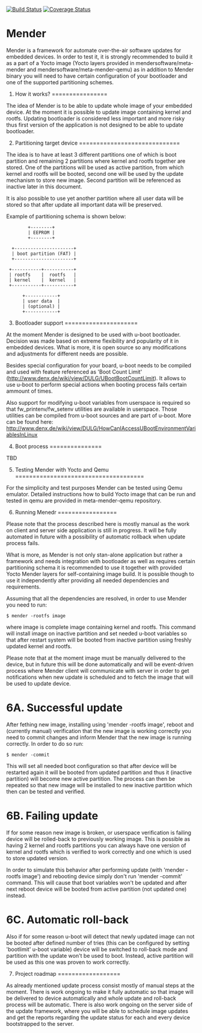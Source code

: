 [![Build Status](https://travis-ci.org/mendersoftware/mender.svg?branch=master)](https://travis-ci.org/mendersoftware/mender)
[![Coverage Status](https://coveralls.io/repos/github/mendersoftware/mender/badge.svg?branch=master)](https://coveralls.io/github/mendersoftware/mender?branch=master)

# Mender 

Mender is a framework for automate over-the-air software updates for embedded devices.
In order to test it, it is strongly recommended to build it as a part of a Yocto image
(Yocto layers provided in mendersoftware/meta-mender and mendersoftware/meta-mender-qemu)
as in addition to Mender binary you will need to have certain configuration of your bootloader and
one of the supported partitioning schemes.


1. How it works?
================

The idea of Mender is to be able to update whole image of your embedded device. At the moment it is possible
to update image containing kernel and rootfs. Updating bootloader is considered less important and more
risky thus first version of the application is not designed to be able to update bootloader.


2. Partitioning target device
=============================

The idea is to have at least 3 different partitions one of which is boot partition and remaining 2 partitions
where kernel and rootfs together are stored. One of the partitions will be used
as active partition, from which kernel and rootfs will be booted, second one will be used by the update mechanism to store new image. Second partition will be referenced as
inactive later in this document.

It is also possible to use yet another partition where all user data will be stored
so that after update all important data will be preserved.

Example of partitioning schema is shown below:

```
        +--------+
        | EEPROM |
        +--------+

  +----------------------+
  | boot partition (FAT) |
  +----------------------+

 +-----------+-----------+
 | rootfs    |  rootfs   |
 | kernel    |  kernel   |
 +-----------+-----------+
 
      +------------+
      | user data  |
      | (optional) |
      +------------+
```


3. Bootloader support
=====================

At the moment Mender is designed to be used with u-boot bootloader. Decision was made based on extreme flexibility and
popularity of it in embedded devices. What is more, it is open source so any modifications and adjustments
for different needs are possible.

Besides special configuration for your board, u-boot needs to be compiled and used with feature referenced
as 'Boot Count Limit' (http://www.denx.de/wiki/view/DULG/UBootBootCountLimit). It allows to use u-boot to perform
special actions when booting process fails certain ammount of times.

Also support for modifying u-boot variables from userspace is required so that fw_printenv/fw_setenv utilities
are available in userspace. Those utilities can be compiled from u-boot sources and are part of u-boot. More can be found here:
http://www.denx.de/wiki/view/DULG/HowCanIAccessUBootEnvironmentVariablesInLinux


4. Boot process
===============

TBD



5. Testing Mender with Yocto and Qemu
=====================================

For the simplicity and test purposes Mender can be tested using Qemu emulator. Detailed instructions how to build
Yocto image that can be run and tested in qemu are provided in meta-mender-qemu repository.


6. Running Menedr
=================

Please note that the process described here is mostly manual as the work on client and server side application is still in progress.
It will be fully automated in future with a possibility of automatic rollback when update process fails.

What is more, as Mender is not only stan-alone application but rather a framework and needs
integration with bootloader as well as requires certain partitioning schema it is recommended to use it together with
provided Yocto Mender layers for self-containing image build. It is possible though to use it independently after providing all needed dependencies and
requirements.

Assuming that all the dependencies are resolved, in order to use Mender you need to run:

    $ mender -rootfs image

where image is complete image containing kernel and rootfs. This command will install image on inactive
partition and set needed u-boot variables so that after restart system will be booted from inactive partition
using freshly updated kernel and rootfs.

Please note that at the moment image must be manually delivered to the device, but in future this will be
done automatically and will be event-driven process where Mender client will communicate with server in 
order to get notifications when new update is scheduled and to fetch the image that will be used to update
device.


6A. Successful update
=====================

After fething new image, installing using 'mender -rootfs image', reboot and (currently manual) verification that the new image is working correctly you need to commit
changes and inform Mender that the new image is running correctly. In order to do so run:

    $ mender -commit

This will set all needed boot configuration so that after device will be restarted again it will be booted from
updated partition and thus it (inactive partition) will become new active partition. The process can then be repeated so that
new image will be installed to new inactive partition which then can be tested and verified.

6B. Failing update
==================

If for some reason new image is broken, or userspace verification is failing device will be rolled-back to previously
working image. This is possible as having 2 kernel and rootfs partitions you can always have one version of kernel and
rootfs which is verified to work correctly and one which is used to store updated version.

In order to simulate this behavior after performing update (with 'mender -rootfs image') and rebooting device simply
don't run 'mender -commit' command. This will cause that boot variables won't be updated and after next reboot
device will be booted from active partition (not updated one) instead.

6C. Automatic roll-back
=======================

Also if for some reason u-boot will detect that newly updated image can not be booted after defined number of tries
(this can be configured by setting 'bootlimit' u-boot variable) device will be switched to roll-back mode
and partition with the update won't be used to boot. Instead, active partition will be used as this one was proven
to work correctly.


7. Project roadmap
==================

As already mentioned update process consist mostly of manual steps at the moment. There is work ongoing to make it
fully automatic so that image will be delivered to device automatically and whole update and roll-back process
will be automatic.
There is also work ongoing on the server side of the update framework, where you will be able to schedule image
updates and get the reports regarding the update status for each and every device bootstrapped to the server.







